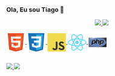 ### Ola, Eu sou Tiago 👋

<div align = "center">
  <a href="https://github.com/tiagocunhadecampos">
  <img height = "120em" src = "https://github-readme-stats.vercel.app/api?username=tiagocunhadecampos&show_icons=true&theme=dracula&include_all_commits=true&count_private=true" />
  <img height = "120em" src = "https://github-readme-stats.vercel.app/api/top-langs/?username=tiagocunhadecampos&layout=compact&langs_count=7&theme=dracula" />
</div>

</div>
<div style = "display: inline_block"> <br>
  
   <img align = "center" alt = "HTML" height = "50" width = "50" src = "https://github.com/devicons/devicon/blob/master/icons/html5/html5-original.svg">
  <img align = "center" alt = "CSS" height = "50" width = "50" src = "https://github.com/devicons/devicon/blob/master/icons/css3/css3-original.svg">
  <img align = "center" alt = "Js" height = "50" width = "50" src = "https://github.com/devicons/devicon/blob/master/icons/javascript/javascript-original.svg">
  <img align = "center" alt = "React" height = "50" width = "50" src = "https://github.com/devicons/devicon/blob/master/icons/react/react-original.svg">
  
  <img align = "center" alt = "PHP" height = "50" width = "50" src = "https://github.com/devicons/devicon/blob/master/icons/php/php-original.svg ">
 
</div>

##

<div> 
    <a href="https://www.instagram.com/tiagoccampos/" target="_blank"> <img src = "https://img.shields.io/badge/Instagram-E4405F?style=for-the-badge&logo=instagram&logoColor=white"target =" _ blank "> </a>
     <a href="https://www.linkedin.com/in/tiagocunhadecampos/" target="_blank"> <img src = "https://img.shields.io/badge/LinkedIn-0077B5?style=for-the-badge&logo=linkedin&logoColor=white"target =" _ blank "> </a> 
 
     
</div>
